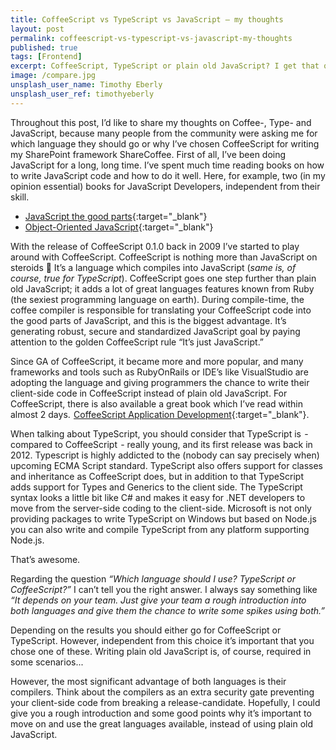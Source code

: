 ```yaml
---
title: CoffeeScript vs TypeScript vs JavaScript — my thoughts
layout: post
permalink: coffeescript-vs-typescript-vs-javascript-my-thoughts
published: true
tags: [Frontend]
excerpt: CoffeeScript, TypeScript or plain old JavaScript? I get that question many times from customers. Here are my thoughts...
image: /compare.jpg
unsplash_user_name: Timothy Eberly
unsplash_user_ref: timothyeberly
---
```


Throughout this post, I’d like to share my thoughts on Coffee-, Type- and JavaScript, because many people from the community were asking me for which language they should go or why I’ve chosen CoffeeScript for writing my SharePoint framework ShareCoffee. First of all, I’ve been doing JavaScript for a long, long time. I’ve spent much time reading books on how to write JavaScript code and how to do it well. Here, for example, two (in my opinion essential) books for JavaScript Developers, independent from their skill.

- [JavaScript the good parts](http://www.amazon.de/JavaScript-Good-Parts-ebook/dp/B0026OR2ZY/ref=sr_1_6?s=books-intl-de&ie=UTF8&qid=1391000834&sr=1-6&keywords=javascript){:target="_blank"}
- [Object-Oriented JavaScript](http://www.amazon.de/Object-Oriented-JavaScript-Stoyan-Stefanov-ebook/dp/B0057UNEJC/ref=sr_1_31?s=books-intl-de&ie=UTF8&qid=1391000865&sr=1-31&keywords=javascript+patterns){:target="_blank"}

With the release of CoffeeScript 0.1.0 back in 2009 I’ve started to play around with CoffeeScript. CoffeeScript is nothing more than JavaScript on steroids 🙂 It’s a language which compiles into JavaScript (*same is, of course, true for TypeScript*). CoffeeScript goes one step further than plain old JavaScript; it adds a lot of great languages features known from Ruby (the sexiest programming language on earth). During compile-time, the coffee compiler is responsible for translating your CoffeeScript code into the good parts of JavaScript, and this is the biggest advantage. It’s generating robust, secure and standardized JavaScript goal by paying attention to the golden CoffeeScript rule “It’s just JavaScript.” 

Since GA of CoffeeScript, it became more and more popular, and many frameworks and tools such as RubyOnRails or IDE’s like VisualStudio are adopting the language and giving programmers the chance to write their client-side code in CoffeeScript instead of plain old JavaScript. For CoffeeScript, there is also available a great book which I’ve read within almost 2 days.  [CoffeeScript Application Development](http://www.amazon.de/CoffeeScript-Application-Development-Ian-Young-ebook/dp/B00ESX13IS/ref=sr_1_5?s=books-intl-de&ie=UTF8&qid=1391000961&sr=1-5&keywords=coffeescript){:target="_blank"}.

When talking about TypeScript, you should consider that TypeScript is  -  compared to CoffeeScript  - really young, and its first release was back in 2012. Typescript is highly addicted to the (nobody can say precisely when) upcoming ECMA Script standard. TypeScript also offers support for classes and inheritance as CoffeeScript does, but in addition to that TypeScript adds support for Types and Generics to the client side. The TypeScript syntax looks a little bit like C# and makes it easy for .NET developers to move from the server-side coding to the client-side. Microsoft is not only providing packages to write TypeScript on Windows but based on Node.js you can also write and compile TypeScript from any platform supporting Node.js. 

That’s awesome.


Regarding the question *“Which language should I use? TypeScript or CoffeeScript?”* I can’t tell you the right answer. I always say something like *“It depends on your team. Just give your team a rough introduction into both languages and give them the chance to write some spikes using both.”* 

Depending on the results you should either go for CoffeeScript or TypeScript. However, independent from this choice it’s important that you chose one of these. Writing plain old JavaScript is, of course, required in some scenarios... 

However, the most significant advantage of both languages is their compilers. Think about the compilers as an extra security gate preventing your client-side code from breaking a release-candidate. Hopefully, I could give you a rough introduction and some good points why it’s important to move on and use the great languages available, instead of using plain old JavaScript.


